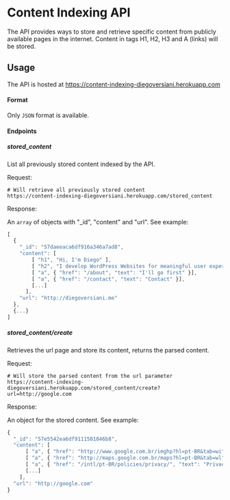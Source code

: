 # Content Indexing API

The API provides ways to store and retrieve specific content from publicly available pages in the internet. Content in tags H1, H2, H3 and A (links) will be stored.

## Usage

The API is hosted at https://content-indexing-diegoversiani.herokuapp.com

#### Format

Only `JSON` format is available.

#### Endpoints

##### stored_content

List all previously stored content indexed by the API.

Request:

```
# Will retrieve all previously stored content
https://content-indexing-diegoversiani.herokuapp.com/stored_content
```

Response:

An `array` of objects with "_id", "content" and "url". See example:

```javascript
[
  {
    "_id": "57daeeaca6df916a346a7ad8",
    "content": [
        [ "h1", "Hi, I'm Diego" ],
        [ "h2", "I develop WordPress Websites for meaningful user experiences." ],
        [ "a", { "href": "/about", "text": "I'll go first" }],
        [ "a", { "href": "/contact", "text": "Contact" }],
        [...]
      ],
    "url": "http://diegoversiani.me"
  },
  {...}
]
```


##### stored_content/create

Retrieves the url page and store its content, returns the parsed content.

Request:

```
# Will store the parsed content from the url parameter
https://content-indexing-diegoversiani.herokuapp.com/stored_content/create?url=http://google.com
```

Response:

An object for the stored content. See example:

```javascript
{
  "_id": "57e5542ea6df9111501846b8",
  "content": [
      [ "a", { "href": "http://www.google.com.br/imghp?hl=pt-BR&tab=wi", "text": "Images" }],
      [ "a", { "href": "http://maps.google.com.br/maps?hl=pt-BR&tab=wl", "text": "Maps" }],
      [ "a", { "href": "/intl/pt-BR/policies/privacy/", "text": "Privacidade" }],
      [...]
    ],
  "url": "http://google.com"
}
```